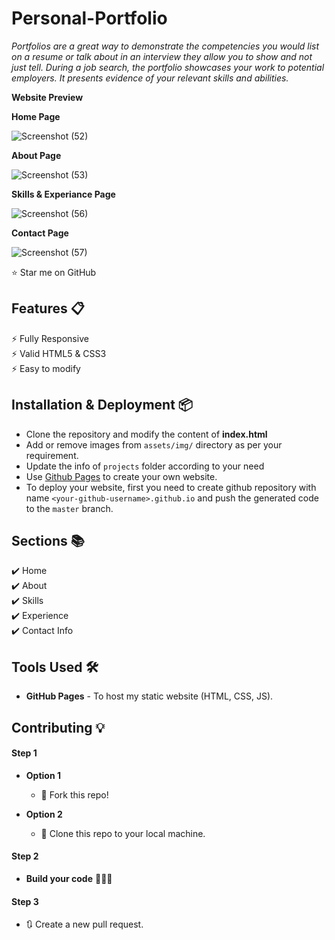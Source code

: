 # Personal-Portfolio
*Portfolios are a great way to demonstrate the competencies you would list on a resume or talk about in an interview they allow you to show and not just tell. During a job search, the portfolio showcases your work to potential employers. It presents evidence of your relevant skills and abilities.*

**Website Preview**

**Home Page**

![Screenshot (52)](https://user-images.githubusercontent.com/96653846/171343362-417e1c97-2858-4d84-898a-f6baf464acd0.png)


**About Page**


![Screenshot (53)](https://user-images.githubusercontent.com/96653846/171343388-fd01892d-c2f9-42dc-91d5-71ce571c5575.png)


**Skills & Experiance Page**


![Screenshot (56)](https://user-images.githubusercontent.com/96653846/171343417-2667da34-3a7a-4ca9-a987-dd2e64ef3b06.png)


**Contact Page**


![Screenshot (57)](https://user-images.githubusercontent.com/96653846/171343431-15dd57e6-9c30-49fb-b470-c4a37646f933.png)

:star: Star me on GitHub 

## Features 📋
⚡️ Fully Responsive\
⚡️ Valid HTML5 & CSS3\
⚡️ Easy to modify

## Installation & Deployment 📦
- Clone the repository and modify the content of <b>index.html</b> 
- Add or remove images from `assets/img/` directory as per your requirement.
- Update the info of `projects` folder according to your need
- Use [Github Pages](https://create-react-app.dev/docs/deployment/#github-pages) to create your own website.
- To deploy your website, first you need to create github repository with name `<your-github-username>.github.io` and push the generated code to the `master` branch.

## Sections 📚
✔️ Home\
✔️ About\
✔️ Skills\
✔️ Experience\
✔️ Contact Info



## Tools Used 🛠️
* <b>GitHub Pages</b> - To host my static website (HTML, CSS, JS).

## Contributing 💡
#### Step 1

- **Option 1**
    - 🍴 Fork this repo!

- **Option 2**
    - 👯 Clone this repo to your local machine.


#### Step 2

- **Build your code** 🔨🔨🔨

#### Step 3

- 🔃 Create a new pull request.


